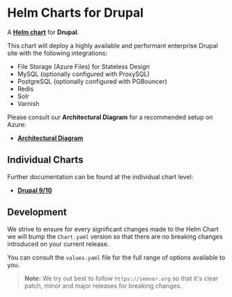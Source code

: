# Helm Charts for Drupal

A **[Helm chart][helm]** for **Drupal**.

This chart will deploy a highly available and performant enterprise Drupal site with the following integrations:

- File Storage (Azure Files) for Stateless Design
- MySQL (optionally configured with ProxySQL)
- PostgreSQL (optionally configured with PGBouncer)
- Redis
- Solr
- Varnish

Please consult our **Architectural Diagram** for a recommended setup on Azure:

- **[Architectural Diagram][diagram]**

## Individual Charts

Further documentation can be found at the individual chart level:

- **[Drupal 9/10][drupal]**

## Development

We strive to ensure for every significant changes made to the Helm Chart we will bump the `Chart.yaml` version so that there are no breaking changes introduced on your current release.

You can consult the `values.yaml` file for the full range of options available to you.

> **Note:** We try out best to follow `https://semver.org` so that it's clear patch, minor and major releases for breaking changes.

[diagram]: https://github.com/drupalwxt/helm-drupal/blob/main/docs/diagram-drupal.pdf
[drupal]: charts/drupal/
[helm]: https://helm.sh/
